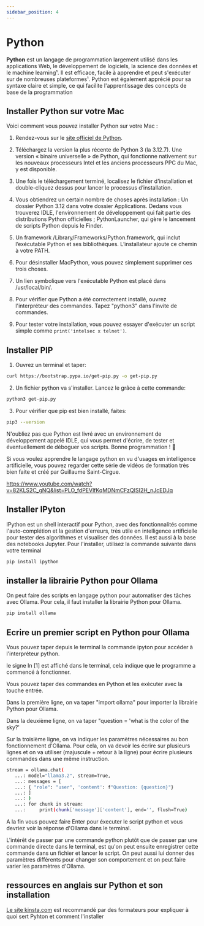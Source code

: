 ```yaml
---
sidebar_position: 4
---
```


# Python

**Python** est un langage de programmation largement utilisé dans les applications Web, le développement de logiciels, la science des données et le machine learning¹. Il est efficace, facile à apprendre et peut s'exécuter sur de nombreuses plateformes¹. Python est également apprécié pour sa syntaxe claire et simple, ce qui facilite l'apprentissage des concepts de base de la programmation



## Installer Python sur votre Mac
Voici comment vous pouvez installer Python sur votre Mac :

1. Rendez-vous sur le [site officiel de Python](https://www.python.org/downloads/macos/).

2. Téléchargez la version la plus récente de Python 3 (la 3.12.7). Une version « binaire universelle » de Python, qui fonctionne nativement sur les nouveaux processeurs Intel et les anciens processeurs PPC du Mac, y est disponible.

3. Une fois le téléchargement terminé, localisez le fichier d’installation et double-cliquez dessus pour lancer le processus d’installation.

4. Vous obtiendrez un certain nombre de choses après installation : Un dossier Python 3.12 dans votre dossier Applications. Dedans vous trouverez IDLE, l'environnement de développement qui fait partie des distributions Python officielles ; PythonLauncher, qui gère le lancement de scripts Python depuis le Finder.

5. Un framework /Library/Frameworks/Python.framework, qui inclut l’exécutable Python et ses bibliothèques. L’installateur ajoute ce chemin à votre PATH.

6. Pour désinstaller MacPython, vous pouvez simplement supprimer ces trois choses.

7. Un lien symbolique vers l'exécutable Python est placé dans /usr/local/bin/.

8. Pour vérifier que Python a été correctement installé, ouvrez l'interpréteur des commandes. Tapez "python3" dans l'invite de commandes.

9. Pour tester votre installation, vous pouvez essayer d'exécuter un script simple comme `print('intelsec x telnet')`.

## Installer PIP

1. Ouvrez un terminal et taper:
```bash
curl https://bootstrap.pypa.io/get-pip.py -o get-pip.py
```

2. Un fichier python va s'installer. Lancez le grâce à cette commande:
```bash
python3 get-pip.py
```

3. Pour vérifier que pip est bien installé, faites:
```bash
pip3 --version
```
N'oubliez pas que Python est livré avec un environnement de développement appelé IDLE, qui vous permet d'écrire, de tester et éventuellement de déboguer vos scripts. Bonne programmation ! 🐍

Si vous voulez apprendre le langage python en vu d'usages en intelligence artificielle, vous pouvez regarder cette série de vidéos de formation très bien faite et créé par Guillaume Saint-Cirgue.

https://www.youtube.com/watch?v=82KLS2C_gNQ&list=PLO_fdPEVlfKqMDNmCFzQISI2H_nJcEDJq

## Installer IPyton


IPython est un shell interactif pour Python, avec des fonctionnalités comme l'auto-complétion et la gestion d'erreurs, très utile en intelligence artificielle pour tester des algorithmes et visualiser des données. Il est aussi à la base des notebooks Jupyter. Pour l'installer, utilisez la commande suivante dans votre terminal

```bash
pip install ipython
```

## installer la librairie Python pour Ollama

On peut faire des scripts en langage python pour automatiser des tâches avec Ollama. Pour cela, il faut installer la librairie Python pour Ollama.

```bash
pip install ollama
```

## Ecrire un premier script en Python pour Ollama

Vous pouvez taper depuis le terminal la commande ipyton pour accéder à l'interpréteur python.

le signe In [1] est affiché dans le terminal, cela indique que le programme a commencé à fonctionner.

Vous pouvez taper des commandes en Python et les exécuter avec la touche entrée.

Dans la première ligne, on va taper "import ollama" pour importer la librairie Python pour Ollama.

Dans la deuxième ligne, on va taper "question = 'what is the color of the sky?'

Sur la troisième ligne, on va indiquer les paramètres nécessaires au bon fonctionnement d'Ollama. Pour cela, on va devoir les écrire sur plusieurs lignes et on va utiliser (majuscule + retour à la ligne) pour écrire plusieurs commandes dans une même instruction.

```bash
stream = ollama.chat(
   ...: model="llama3.2", stream=True,
   ...: messages = [
   ...: { "role": "user", 'content': f"Question: {question}"}
   ...: ]
   ...: )
   ...: for chunk in stream:
   ...:     print(chunk['message']['content'], end='', flush=True)
```

A la fin vous pouvez faire Enter pour éxecuter le script python et vous devriez voir la réponse d'Ollama dans le terminal.

L'intérêt de passer par une commande python plutôt que de passer par une commande directe dans le terminal, est qu'on peut ensuite enregistrer cette commande dans un fichier et lancer le script. On peut aussi lui donner des paramètres différents pour changer son comportement et on peut faire varier les paramètres d'Ollama.

## ressources en anglais sur Python et son installation

[Le site kinsta.com](https://kinsta.com/knowledgebase/install-python/) est recommandé par des formateurs pour expliquer à quoi sert Pyhton et comment l'installer
